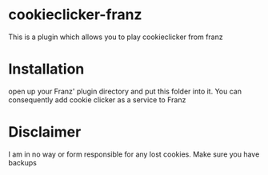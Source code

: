 # cookieclicker-franz
This is a plugin which allows you to play cookieclicker from franz

# Installation
open up your Franz' plugin directory and put this folder into it. You can consequently add cookie clicker as a service to Franz

# Disclaimer
I am in no way or form responsible for any lost cookies. Make sure you have backups
